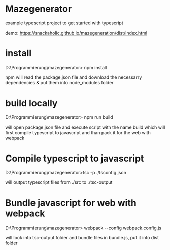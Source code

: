 # Mazegenerator

example typescript project to get started with typescript

demo: https://snackaholic.github.io/mazegeneration/dist/index.html

# install

D:\Programmierung\mazegenerator> npm install

npm will read the package.json file and download the necessarry dependencies & put them into node_modules folder

# build locally

D:\Programmierung\mazegenerator> npm run build

will open package.json file and execute script with the name build which will first compile typescript to javascript and than pack it for the web with webpack

# Compile typescript to javascript

D:\Programmierung\mazegenerator>tsc -p ./tsconfig.json

will output typescript files from ./src to ./tsc-output

# Bundle javascript for web with webpack

D:\Programmierung\mazegenerator> webpack --config webpack.config.js

will look into tsc-output folder and bundle files in bundle.js, put it into dist folder
